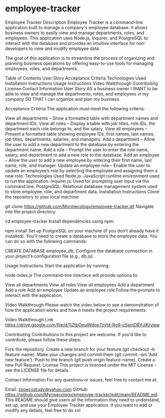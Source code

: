 # employee-tracker

Employee Tracker
Description
Employee Tracker is a command-line application built to manage a company's employee database. It allows business owners to easily view and manage departments, roles, and employees. This application uses Node.js, Inquirer, and PostgreSQL to interact with the database and provides an intuitive interface for non-developers to view and modify employee data.

The goal of this application is to streamline the process of organizing and planning business operations by offering easy-to-use tools for managing employees, roles, and departments.

Table of Contents
User Story
Acceptance Criteria
Technologies Used
Installation Instructions
Usage Instructions
Video Walkthrough
Contributing
License
Contact Information
User Story
AS a business owner
I WANT to be able to view and manage the departments, roles, and employees in my company
SO THAT I can organize and plan my business

Acceptance Criteria
The application must meet the following criteria:

View all departments – Show a formatted table with department names and department IDs.
View all roles – Display a table with job titles, role IDs, the department each role belongs to, and the salary.
View all employees – Present a formatted table showing employee IDs, first names, last names, job titles, departments, salaries, and managers.
Add a department – Allow the user to add a new department to the database by entering the department name.
Add a role – Prompt the user to enter the role name, salary, and department to add a new role to the database.
Add an employee – Allow the user to add a new employee by entering their first name, last name, role, and manager.
Update an employee role – Enable the user to update an employee’s role by selecting the employee and assigning them a new role.
Technologies Used
Node.js: JavaScript runtime environment used to run the application.
Inquirer.js: Used for prompting user input via the command line.
PostgreSQL: Relational database management system used to store employee, role, and department data.
Installation Instructions
Clone the repository to your local machine:



git clone https://github.com/Myrmecology/employee-tracker.git
Navigate into the project directory:



cd employee-tracker
Install dependencies using npm:


npm install
Set up PostgreSQL on your machine (if you don't already have it installed). You'll need to create a database to store the employee data. You can do so with the following commands:



CREATE DATABASE employee_db;
Configure the database connection in your project’s configuration file (e.g., db.js).

Usage Instructions
Start the application by running:


node index.js
The command-line interface will provide options to:

View all departments
View all roles
View all employees
Add a department
Add a role
Add an employee
Update an employee role
Follow the prompts to interact with the application.

Video Walkthrough
Please watch the video below to see a demonstration of how the application works and how it meets the project requirements:

Video Walkthrough Link https://drive.google.com/file/d/1jZtbOeuiWdox7zyId-Rg9-uSsmDRYJiK/view

Contributing
Contributions to this project are welcome. If you'd like to contribute, please follow these steps:

Fork the repository.
Create a new branch for your feature (git checkout -b feature-name).
Make your changes and commit them (git commit -am 'Add new feature').
Push to the branch (git push origin feature-name).
Create a new Pull Request.
License
This project is licensed under the MIT License - see the LICENSE file for details.

Contact Information
For any questions or issues, feel free to contact me at:

Email: zooecostudy@yahoo.com
GitHub: https://github.com/Myrmecology/employee-tracker/edit/main/README.md
This README should give users all the information they need to understand, set up, and use your Employee Tracker application. If you want to add or modify any details, feel free to do so!



